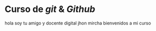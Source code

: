 # Curso de _git_ & _Github_

hola soy tu amigo y docente digital jhon mircha bienvenidos a mi curso
